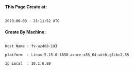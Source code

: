 
   
#### This Page Create at:

```bash

2023-06-03 - 21:11:52 UTC

```

#### Create By Machine:

```bash

Host Name : fv-az408-193

platform  : Linux-5.15.0-1038-azure-x86_64-with-glibc2.35

Ip Local  : 10.1.0.80

```

